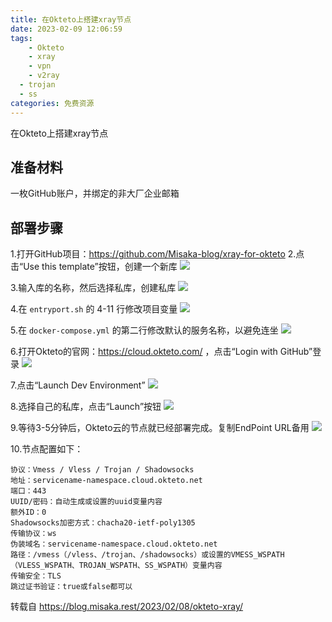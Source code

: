 ```yaml
---
title: 在Okteto上搭建xray节点
date: 2023-02-09 12:06:59
tags:
	- Okteto
	- xray
	- vpn
	- v2ray
  - trojan
  - ss
categories: 免费资源
---
```

在Okteto上搭建xray节点
<!--more-->
## 准备材料
一枚GitHub账户，并绑定的非大厂企业邮箱
## 部署步骤
1.打开GitHub项目：https://github.com/Misaka-blog/xray-for-okteto
2.点击“Use this template”按钮，创建一个新库
![](https://img.baxx.eu.org/202302121300016.png)

3.输入库的名称，然后选择私库，创建私库
![](https://img.baxx.eu.org/202302121300235.png)

4.在 ```entryport.sh``` 的 4-11 行修改项目变量
![](https://img.baxx.eu.org/202302121300452.png)

5.在 ```docker-compose.yml``` 的第二行修改默认的服务名称，以避免连坐
![](https://img.baxx.eu.org/202302121301739.png)

6.打开Okteto的官网：https://cloud.okteto.com/ ，点击“Login with GitHub”登录
![](https://img.baxx.eu.org/202302121301637.png)

7.点击“Launch Dev Environment”
![](https://img.baxx.eu.org/202302121301314.png)

8.选择自己的私库，点击“Launch”按钮
![](https://img.baxx.eu.org/202302121301692.png)

9.等待3-5分钟后，Okteto云的节点就已经部署完成。复制EndPoint URL备用
![](https://img.baxx.eu.org/202302121302625.png)

10.节点配置如下：
```
协议：Vmess / Vless / Trojan / Shadowsocks
地址：servicename-namespace.cloud.okteto.net
端口：443
UUID/密码：自动生成或设置的uuid变量内容
额外ID：0
Shadowsocks加密方式：chacha20-ietf-poly1305
传输协议：ws
伪装域名：servicename-namespace.cloud.okteto.net
路径：/vmess（/vless、/trojan、/shadowsocks）或设置的VMESS_WSPATH（VLESS_WSPATH、TROJAN_WSPATH、SS_WSPATH）变量内容
传输安全：TLS
跳过证书验证：true或false都可以
```

转载自 https://blog.misaka.rest/2023/02/08/okteto-xray/
